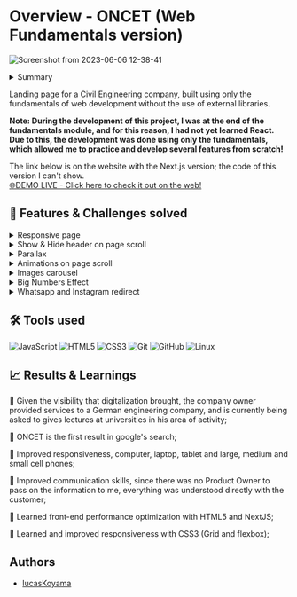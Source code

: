 # Overview - ONCET (Web Fundamentals version)
![Screenshot from 2023-06-06 12-38-41](https://github.com/lucasKoyama/onCET/assets/121680414/421d29c8-a136-4083-b179-0a2059d273ba)
<!--
Think of the STAR + Hero Journey description for the entire README:
1. Situation: begin with the situation, what it aims to solve, and what the common problem is.
2. Tasks: What were my responsibilities? What challenges were I responsible for?
3. Action: What did I do to solve the challenge?
4. Results: solutions developed, value brought to the company, and users.
-->
<!-- SITUATION / COMMON PROBLEM -->
<details>
  <summary>Summary</summary>

  1. [Overview](https://github.com/lucasKoyama/onCET?tab=readme-ov-file#overview---oncet-web-fundamentals-version)
  2. [Features & Challenges solved](https://github.com/lucasKoyama/onCET?tab=readme-ov-file#-features--challenges-solved)
  3. [Tools used](https://github.com/lucasKoyama/onCET?tab=readme-ov-file#%EF%B8%8F-tools-used)
  4. [Results](https://github.com/lucasKoyama/onCET?tab=readme-ov-file#-results--learnings)
  5. [Authors](https://github.com/lucasKoyama/onCET?tab=readme-ov-file#authors)
</details>
<p>
Landing page for a Civil Engineering company, built using only the fundamentals of web development without the use of external libraries.

**Note: During the development of this project, I was at the end of the fundamentals module, and for this reason, I had not yet learned React. Due to this, the development was done using only the fundamentals, which allowed me to practice and develop several features from scratch!**
</p>

The link below is on the website with the Next.js version; the code of this version I can't show.<br>
<a href="https://www.oncet.com.br/">
🌐DEMO LIVE - Click here to check it out on the web!
</a>

## 📌 Features & Challenges solved
<!-- TASKS / CHALLENGES -->
<details>
  <summary>Responsive page</summary>
  A página foi desenvolvida de forma responsiva, adaptando-se a diferentes tamanhos de tela e dispositivos. Isso garante uma experiência consistente e agradável para os usuários, independentemente do dispositivo que estão utilizando.
</details>

<details>
  <summary>Show & Hide header on page scroll</summary>
  Implementei um efeito no cabeçalho da página que faz com que ele seja escondido ao rolar para baixo e exibido novamente ao rolar para cima. Isso proporciona uma experiência mais imersiva e permite que o conteúdo da página seja visualizado sem distrações.
</details>

<details>
  <summary>Parallax</summary>
  Utilizei o efeito de parallax no início da landing page. Isso cria uma sensação de profundidade e movimento à medida que o usuário rola pela página. O parallax é aplicado a elementos como imagens de fundo, criando um efeito visual atraente prendendo a atenção do usuário a página.
</details>

<details>
  <summary>Animations on page scroll</summary>
  Adicionei animações sutis aos elementos da página à medida que o usuário rola pelo conteúdo. Essas animações ajudam a guiar a atenção do usuário e tornam a experiência mais dinâmica e envolvente.
</details>

<details>
  <summary>Images carousel</summary>
  Implementei um carousel de imagens que exibe diferentes projetos realizados pela empresa de Engenharia Civil. Os usuários podem navegar pelas imagens usando os controles do carousel. Isso permite que a empresa mostre sua expertise e projetos de forma interativa.
</details>

<details>
  <summary>Big Numbers Effect</summary>
  Incluí um efeito de "Big Numbers" para destacar as conquistas da empresa em grandes números. Esses números são exibidos de forma animada, chamando a atenção do usuário e transmitindo a experiência e credibilidade da empresa.
</details>

<details>
  <summary>Whatsapp and Instagram redirect</summary>
  Adicionei botões de redirecionamento para o WhatsApp e Instagram da empresa. Ao clicar nesses botões, os usuários são direcionados para as respectivas plataformas, permitindo que eles entrem em contato facilmente ou acessem mais informações sobre a empresa.
</details>

## 🛠️ Tools used
<!-- ACTION -->
<!-- SKILL_BADGE/NAME: DESCRIPTION WHY IT WAS USED -->

![JavaScript](https://img.shields.io/badge/javascript-%23323330.svg?style=for-the-badge&logo=javascript&logoColor=%23F7DF1E)
![HTML5](https://img.shields.io/badge/html5-%23E34F26.svg?style=for-the-badge&logo=html5&logoColor=white)
![CSS3](https://img.shields.io/badge/css3-%231572B6.svg?style=for-the-badge&logo=css3&logoColor=white)
![Git](https://img.shields.io/badge/git-%23F05033.svg?style=for-the-badge&logo=git&logoColor=white)
![GitHub](https://img.shields.io/badge/github-%23121011.svg?style=for-the-badge&logo=github&logoColor=white)
![Linux](https://img.shields.io/badge/Linux-FCC624?style=for-the-badge&logo=linux&logoColor=black)
   
## 📈 Results & Learnings
<!-- RESULTS / USAGES / HOW TO USE -->
<p>
🎯 Given the visibility that digitalization brought, the company owner provided services to a German engineering company, and is currently being asked to gives lectures at universities in his area of activity;
</p>
<p>
🎯 ONCET is the first result in google's search;
</p>
<p>
🎯 Improved responsiveness, computer, laptop, tablet and large, medium and small cell phones;
</p>
<p>
🎯 Improved communication skills, since there was no Product Owner to pass on the information to me, everything was understood directly with the customer;
</p>
<p>
🎯 Learned front-end performance optimization with HTML5 and NextJS;
</p>
<p>
🎯 Learned and improved responsiveness with CSS3 (Grid and flexbox);
</p>

## Authors
- [lucasKoyama](https://github.com/lucasKoyama)



